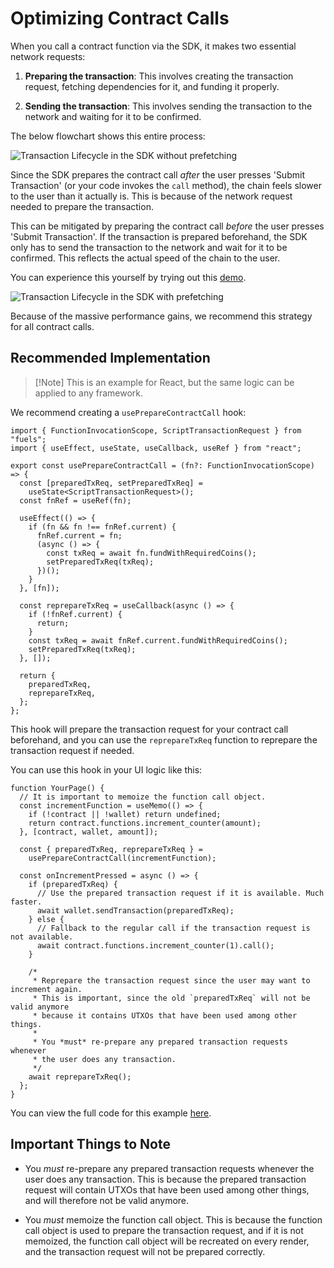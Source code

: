 # Optimizing Contract Calls

When you call a contract function via the SDK, it makes two essential network requests:

1. **Preparing the transaction**: This involves creating the transaction request, fetching dependencies for it, and funding it properly.

2. **Sending the transaction**: This involves sending the transaction to the network and waiting for it to be confirmed.

The below flowchart shows this entire process:

![Transaction Lifecycle in the SDK without prefetching](/public/txdep1.png)

Since the SDK prepares the contract call _after_ the user presses 'Submit Transaction' (or your code invokes the `call` method), the chain feels slower to the user than it actually is. This is because of the network request needed to prepare the transaction.

This can be mitigated by preparing the contract call _before_ the user presses 'Submit Transaction'. If the transaction is prepared beforehand, the SDK only has to send the transaction to the network and wait for it to be confirmed. This reflects the actual speed of the chain to the user.

You can experience this yourself by trying out this [demo](https://fuel-wallet-prefetch-experiment-75ug.vercel.app/).

![Transaction Lifecycle in the SDK with prefetching](/public/txdep2.png)

Because of the massive performance gains, we recommend this strategy for all contract calls.

## Recommended Implementation

> [!Note] This is an example for React, but the same logic can be applied to any framework.

We recommend creating a `usePrepareContractCall` hook:

```tsx
import { FunctionInvocationScope, ScriptTransactionRequest } from "fuels";
import { useEffect, useState, useCallback, useRef } from "react";

export const usePrepareContractCall = (fn?: FunctionInvocationScope) => {
  const [preparedTxReq, setPreparedTxReq] =
    useState<ScriptTransactionRequest>();
  const fnRef = useRef(fn);

  useEffect(() => {
    if (fn && fn !== fnRef.current) {
      fnRef.current = fn;
      (async () => {
        const txReq = await fn.fundWithRequiredCoins();
        setPreparedTxReq(txReq);
      })();
    }
  }, [fn]);

  const reprepareTxReq = useCallback(async () => {
    if (!fnRef.current) {
      return;
    }
    const txReq = await fnRef.current.fundWithRequiredCoins();
    setPreparedTxReq(txReq);
  }, []);

  return {
    preparedTxReq,
    reprepareTxReq,
  };
};
```

This hook will prepare the transaction request for your contract call beforehand, and you can use the `reprepareTxReq` function to reprepare the transaction request if needed.

You can use this hook in your UI logic like this:

```tsx
function YourPage() {
  // It is important to memoize the function call object.
  const incrementFunction = useMemo(() => {
    if (!contract || !wallet) return undefined;
    return contract.functions.increment_counter(amount);
  }, [contract, wallet, amount]);

  const { preparedTxReq, reprepareTxReq } =
    usePrepareContractCall(incrementFunction);

  const onIncrementPressed = async () => {
    if (preparedTxReq) {
      // Use the prepared transaction request if it is available. Much faster.
      await wallet.sendTransaction(preparedTxReq);
    } else {
      // Fallback to the regular call if the transaction request is not available.
      await contract.functions.increment_counter(1).call();
    }

    /*
     * Reprepare the transaction request since the user may want to increment again.
     * This is important, since the old `preparedTxReq` will not be valid anymore
     * because it contains UTXOs that have been used among other things.
     *
     * You *must* re-prepare any prepared transaction requests whenever
     * the user does any transaction.
     */
    await reprepareTxReq();
  };
}
```

You can view the full code for this example [here](https://github.com/Dhaiwat10/fuel-wallet-prefetch-experiment/blob/main/src/components/Contract.tsx).

## Important Things to Note

- You _must_ re-prepare any prepared transaction requests whenever the user does any transaction. This is because the prepared transaction request will contain UTXOs that have been used among other things, and will therefore not be valid anymore.

- You _must_ memoize the function call object. This is because the function call object is used to prepare the transaction request, and if it is not memoized, the function call object will be recreated on every render, and the transaction request will not be prepared correctly.
